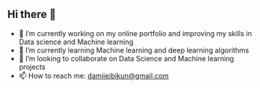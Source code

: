 ## Hi there 👋


- 🔭 I’m currently working on my online portfolio and improving my skills in Data science and Machine learning
- 🌱 I’m currently learning Machine learning and deep learning algorithms
- 👯 I’m looking to collaborate on Data Science and Machine learning projects
- 📫 How to reach me: damiieibikun@gmail.com



